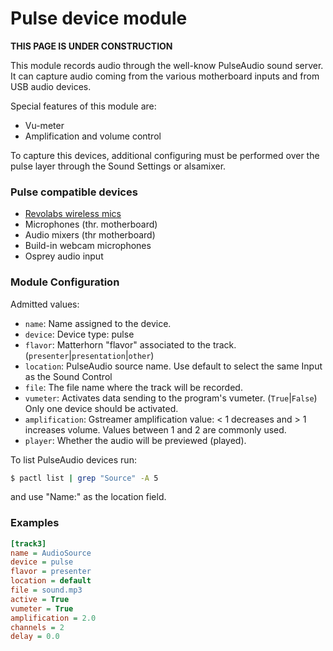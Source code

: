 
Pulse device module
===================

**THIS PAGE IS UNDER CONSTRUCTION**

This module records audio through the well-know PulseAudio sound server. It can capture audio coming from the various motherboard inputs and from USB audio devices.

Special features of this module are:
* Vu-meter
* Amplification and volume control

To capture this devices, additional configuring must be performed over the pulse layer through the Sound Settings or alsamixer.

### Pulse compatible devices
* [Revolabs wireless mics](Devices/Revolabs.md)
* Microphones (thr. motherboard)
* Audio mixers (thr motherboard)
* Build-in webcam microphones
* Osprey audio input


### Module Configuration

Admitted values:

* `name`: Name assigned to the device.
* `device`: Device type: pulse
* `flavor`: Matterhorn "flavor" associated to the track. (`presenter`|`presentation`|`other`)
* `location`: PulseAudio source name. Use default to select the same Input as the Sound Control
* `file`: The file name where the track will be recorded.
* `vumeter`: Activates data sending to the program's vumeter. (`True`|`False`) Only one device should be activated.
* `amplification`: Gstreamer amplification value: < 1 decreases and > 1 increases volume. Values between 1 and 2 are commonly used.
* `player`: Whether the audio will be previewed (played).

To list PulseAudio devices run:
```bash
$ pactl list | grep "Source" -A 5
```
and use "Name:" as the location field.

### Examples
```ini
[track3]
name = AudioSource
device = pulse
flavor = presenter
location = default
file = sound.mp3
active = True
vumeter = True
amplification = 2.0
channels = 2
delay = 0.0
```
